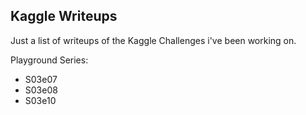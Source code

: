 ## Kaggle Writeups


Just a list of writeups of the Kaggle Challenges i've been working on. 

Playground Series: 

- S03e07
- S03e08
- S03e10
